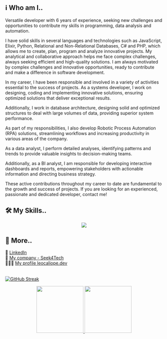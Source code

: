 ## ℹ️ Who am I..

Versatile developer with 6 years of experience, seeking new challenges and opportunities to contribute my skills in programming, data analysis and automation. 

I have solid skills in several languages ​​and technologies such as JavaScript, Elixir, Python, Relational and Non-Relational Databases, C# and PHP, which allows me to create, plan, program and analyze innovative projects. My analytical and collaborative approach helps me face complex challenges, always seeking efficient and high-quality solutions. I am always motivated by complex challenges and innovative opportunities, ready to contribute and make a difference in software development.

In my career, I have been responsible and involved in a variety of activities essential to the success of projects. As a systems developer, I work on designing, coding and implementing innovative solutions, ensuring optimized solutions that deliver exceptional results.

Additionally, I work in database architecture, designing solid and optimized structures to deal with large volumes of data, providing superior system performance.

As part of my responsibilities, I also develop Robotic Process Automation (RPA) solutions, streamlining workflows and increasing productivity in various areas of the company.

As a data analyst, I perform detailed analyses, identifying patterns and trends to provide valuable insights to decision-making teams.

Additionally, as a BI analyst, I am responsible for developing interactive dashboards and reports, empowering stakeholders with actionable information and directing business strategy.

These active contributions throughout my career to date are fundamental to the growth and success of projects. If you are looking for an experienced, passionate and dedicated developer, contact me!
## 🛠️ My Skills..
<p align="center">
  <a href="https://skillicons.dev">
    <img src="https://skillicons.dev/icons?i=angular,apple,aws,azure,bash,bootstrap,cs,cloudflare,css,discord,bots,docker,elixir,express,figma,gcp,github,js,mongodb,mysql,nextjs,nginx,nodejs,notion,npm,php,postgres,postman,py,r,sequelize,terraform" />
  </a>
</p>

## 🔎 More..

🔗 <a href="https://www.linkedin.com/in/leonardo-caliope/" class="btn btn-secondary">LinkedIn</a></br>
🏢 <a href="www.seek4.tech" class="btn btn-secondary">My company - Seek4Tech<a></br>
👨🏻‍💻 <a href="leocaliope.dev" class="btn btn-secondary">My profile leocaliope.dev</a></br>
</br></br>
<a href="https://git.io/streak-stats"><img src="https://streak-stats.demolab.com?user=leocaliope&theme=dracula&locale=pt_BR&date_format=j%2Fn%5B%2FY %5D&mode=weekly" alt="GitHub Streak" /></a>
<p align="center">
<a href="https://github.com/leocaliope">
<img height="150em" src="https://github-readme-stats-eight-theta.vercel.app/api?username=leocaliope&show_icons=true&theme=algolia&include_all_commits=true&count_private=true"/>
<img height="150em" src="https://github-readme-stats-eight-theta.vercel.app/api/top-langs/?username=leocaliope&layout=compact&langs_count=5&theme=algolia"/>
</a>
</p>